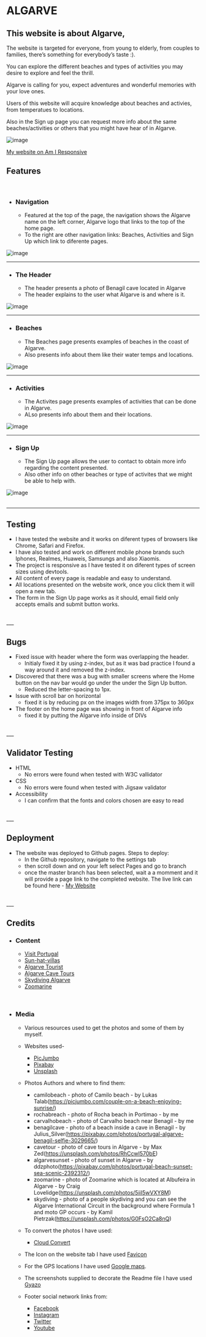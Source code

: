 # ALGARVE


## This website is about Algarve, 
<p>The website is targeted for everyone, from young to elderly, from couples to families, there’s something for everybody’s taste :).
<p>You can explore the different beaches and types of activities you may desire to explore and feel the thrill.
<p>Algarve is calling for you, expect adventures and wonderful memories with your love ones.
<p>Users of this website will acquire knowledge about beaches and activies, from temperatues to locations.
<p>Also in the Sign up page you can request more info about the same beaches/activities or others that you might have hear of in Algarve.
<br>

![image](assets/images/readme-images/am-i-responsive.png)

[My website on Am I Responsive](https://ui.dev/amiresponsive?url=https://b1ndark.github.io/project1/)

## Features
<br>

- ### Navigation

    - Featured at the top of the page, the navigation shows the Algarve name on the left corner, Algarve logo that links to the top of the home page.
    - To the right are other navigation links: Beaches, Activities and Sign Up which link to diferente pages.

![image](assets/images/readme-images/navigation.png)
<br>
___ 

- ### The Header

    - The header presents a photo of Benagil cave located in Algarve
    - The header explains to the user what Algarve is and where is it.

![image](assets/images/readme-images/header.png)
<br>
___ 

- ### Beaches

    - The Beaches page presents examples of beaches in the coast of Algarve.
    - Also presents info about them like their water temps and locations.

![image](assets/images/readme-images/beaches.png)
<br>
___ 

- ### Activities

    - The Activites page presents examples of activities that can be done in Algarve.
    - ALso presents info about them and their locations.

![image](assets/images/readme-images/activities.png)
<br>
___ 

- ### Sign Up

    - The Sign Up page allows the user to contact to obtain more info regarding the content presented.
    - Also other info on other beaches or type of activites that we might be able to help with.

![image](assets/images/readme-images/signup.png)
<br>
<br>
___ 

## Testing

- I have tested the website and it works on diferent types of browsers like Chrome, Safari and Firefox.
- I have also tested and work on different mobile phone brands such Iphones, Realmes, Huaweis, Samsungs and also Xiaomis.
- The project is responsive as I have tested it on diferent types of screen sizes using devtools.
- All content of every page is readable and easy to understand.
- All locations presented on the website work, once you click them it will open a new tab.
- The form in the Sign Up page works as it should, email field only accepts emails and submit button works.
<br>
___ 

## Bugs

- Fixed issue with header where the form was overlapping the header.
    - Initialy fixed it by using z-index, but as it was bad practice I found a way around it and removed the z-index.
- Discovered that there was a bug with smaller screens where the Home button on the nav bar would go under the under the Sign Up button.
    - Reduced the letter-spacing to 1px.
- Issue with scroll bar on horizontal
    - fixed it is by reducing px on the images width from 375px to 360px
- The footer on the home page was showing in front of Algarve info
    - fixed it by putting the Algarve info inside of DIVs
<br>
___ 

## Validator Testing

- HTML
    - No errors were found when tested with W3C vallidator
- CSS
    - No errors were found when tested with Jigsaw validator
- Accessibility
    - I can confirm that the fonts and colors chosen are easy to read
<br>
___ 

## Deployment

- The website was deployed to Github pages. Steps to deploy:
    - In the Github repository, navigate to the settings tab
    - then scroll down and on your left select Pages and go to branch
    - once the master branch has been selected, wait a a momment and it will provide a page link to the completed website.
The live link can be found here - [My Website](https://b1ndark.github.io/project1/)
<br>
___ 

## Credits

 - ### Content

    - [Visit Portugal](https://www.visitportugal.com/en/node/141915)
    - [Sun-hat-villas](https://www.sun-hat-villas.com/algarve/carvoeiro/beaches/praia-do-carvalho)
    - [Algarve Tourist](https://www.algarve-tourist.com/praia-da-rocha-portugal-algarve-guide.html)
    - [Algarve Cave Tours](https://www.algarvecavetours.com/)
    - [Skydiving Algarve](https://www.skydivealgarve.com/)
    - [Zoomarine](https://www.zoomarine.pt/en/)
<br>

 - ### Media

    - Various resources used to get the photos and some of them by myself.

    - Websites used-
       - [PicJumbo](https://picjumbo.com)
       - [Pixabay](https://pixabay.com)
       - [Unsplash](https://unsplash.com)

    - Photos Authors and where to find them:
       - camilobeach - photo of Camilo beach - by Lukas Talab(https://picjumbo.com/couple-on-a-beach-enjoying-sunrise/)
       - rochabreach - photo of Rocha beach in Portimao - by me
       - carvalhobeach - photo of Carvalho beach near Benagil - by me
       - benagilcave - photo of a beach inside a cave in Benagil - by Julius_Silver(https://pixabay.com/photos/portugal-algarve-benagil-selfie-3029665/)
       - cavetour - photo of cave tours in Algarve - by Max Zed(https://unsplash.com/photos/RhCcwI570bE)
       - algarvesunset - photo of sunset in Algarve - by ddzphoto(https://pixabay.com/photos/portugal-beach-sunset-sea-scenic-2392312/)
       - zoomarine - photo of Zoomarine which is located at Albufeira in Algarve - by Craig Lovelidge(https://unsplash.com/photos/5iiI5wVXY8M)
       - skydiving - photo of a people skydiving and you can see the Algarve International Circuit in the background where Formula 1 and moto GP occurs - by Kamil Pietrzak(https://unsplash.com/photos/G0FsO2Ca8nQ)
    
    - To convert the photos I have used:
        - [Cloud Convert](https://cloudconvert.com/)

    - The Icon on the website tab I have used [Favicon](https://favicon.io/emoji-favicons/sun/)

    - For the GPS locations I have used [Google maps](https://www.google.com/maps/).
    
    - The screenshots supplied to decorate the Readme file I have used [Gyazo](https://gyazo.com/)
    
    - Footer social network links from:
        - [Facebook](https://www.facebook.com/)
        - [Instagram](https://www.instagram.com/)
        - [Twitter](https://twitter.com/)
        - [Youtube](https://www.youtube.com/)